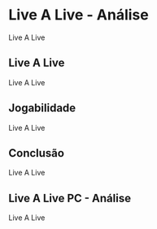 ---
---

# Live A Live - Análise

Live A Live

## Live A Live

Live A Live

## Jogabilidade

Live A Live

## Conclusão

Live A Live

## Live A Live PC - Análise

Live A Live
